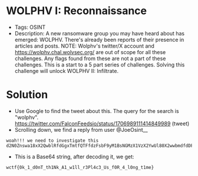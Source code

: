 # WOLPHV I: Reconnaissance
- Tags: OSINT
- Description: A new ransomware group you may have heard about has emerged: WOLPHV. There's already been reports of their presence in articles and posts. NOTE: Wolphv's twitter/X account and https://wolphv.chal.wolvsec.org/ are out of scope for all these challenges. Any flags found from these are not a part of these challenges. This is a start to a 5 part series of challenges. Solving this challenge will unlock WOLPHV II: Infiltrate.

# Solution
- Use Google to find the tweet about this. The query for the search is "wolphv". https://twitter.com/FalconFeedsio/status/1706989111414849989 (tweet)
- Scrolling down, we find a reply from user @JoeOsint__

```
woah!!! we need to investigate this
d2N0Znswa18xX2QwblRfdGgxTmtfQTFfdzFsbF9yM1BsNGMzX1VzX2YwUl80X2wwbmdfdDFtZX0=
```

- This is a Base64 string, after decoding it, we get:

```
wctf{0k_1_d0nT_th1Nk_A1_w1ll_r3Pl4c3_Us_f0R_4_l0ng_t1me}
```

